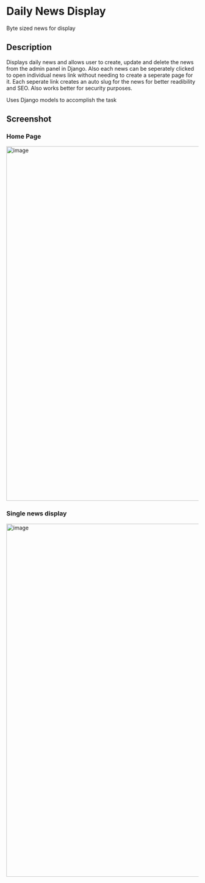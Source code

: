 # Daily News Display
Byte sized news for display

## Description
Displays daily news and allows user to create, update and delete the news from the admin panel in Django. Also each news can be seperately clicked to open individual news link without needing to create a seperate page for it. Each seperate link creates an auto slug for the news for better readibility and SEO. Also works better for security purposes.

Uses Django models to accomplish the task

## Screenshot
### Home Page

<img width="929" alt="image" src="https://github.com/DSam327/Daily-News-Display/assets/113661235/8ee373bb-74f1-43c3-b247-e114b2f4eb41">

### Single news display

<img width="925" alt="image" src="https://github.com/DSam327/Daily-News-Display/assets/113661235/8a4d22a2-ed6f-4e49-b097-8ccb25b05bfa">


